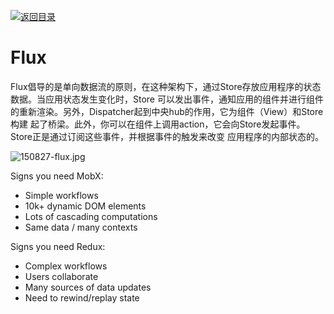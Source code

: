 [![返回目录](https://parg.co/UGp)](https://parg.co/UGZ) 


# Flux

Flux倡导的是单向数据流的原则，在这种架构下，通过Store存放应用程序的状态数据。当应用状态发生变化时，Store 可以发出事件，通知应用的组件并进行组件的重新渲染。另外，Dispatcher起到中央hub的作用，它为组件（View）和Store构建 起了桥梁。此外，你可以在组件上调用action，它会向Store发起事件。Store正是通过订阅这些事件，并根据事件的触发来改变 应用程序的内部状态的。


![150827-flux.jpg](http://cc.cocimg.com/api/uploads/20150902/1441160534608355.jpg)


Signs you need MobX:
* Simple workflows
* 10k+ dynamic DOM elements
* Lots of cascading computations
* Same data / many contexts


Signs you need Redux:
* Complex workflows
* Users collaborate
* Many sources of data updates
* Need to rewind/replay state
